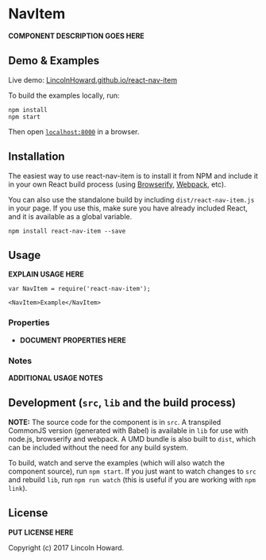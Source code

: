 # NavItem

__COMPONENT DESCRIPTION GOES HERE__


## Demo & Examples

Live demo: [LincolnHoward.github.io/react-nav-item](http://LincolnHoward.github.io/react-nav-item/)

To build the examples locally, run:

```
npm install
npm start
```

Then open [`localhost:8000`](http://localhost:8000) in a browser.


## Installation

The easiest way to use react-nav-item is to install it from NPM and include it in your own React build process (using [Browserify](http://browserify.org), [Webpack](http://webpack.github.io/), etc).

You can also use the standalone build by including `dist/react-nav-item.js` in your page. If you use this, make sure you have already included React, and it is available as a global variable.

```
npm install react-nav-item --save
```


## Usage

__EXPLAIN USAGE HERE__

```
var NavItem = require('react-nav-item');

<NavItem>Example</NavItem>
```

### Properties

* __DOCUMENT PROPERTIES HERE__

### Notes

__ADDITIONAL USAGE NOTES__


## Development (`src`, `lib` and the build process)

**NOTE:** The source code for the component is in `src`. A transpiled CommonJS version (generated with Babel) is available in `lib` for use with node.js, browserify and webpack. A UMD bundle is also built to `dist`, which can be included without the need for any build system.

To build, watch and serve the examples (which will also watch the component source), run `npm start`. If you just want to watch changes to `src` and rebuild `lib`, run `npm run watch` (this is useful if you are working with `npm link`).

## License

__PUT LICENSE HERE__

Copyright (c) 2017 Lincoln Howard.

